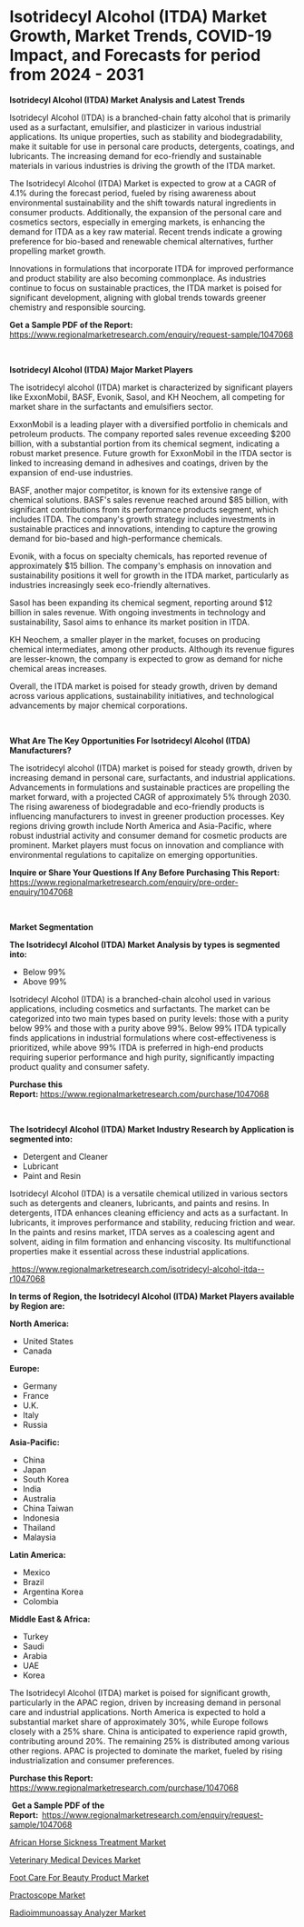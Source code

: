 <p><h1>Isotridecyl Alcohol (ITDA) Market Growth, Market Trends, COVID-19 Impact, and Forecasts for period from 2024 - 2031</h1></p><p><strong>Isotridecyl Alcohol (ITDA) Market Analysis and Latest Trends</strong></p>
<p><p>Isotridecyl Alcohol (ITDA) is a branched-chain fatty alcohol that is primarily used as a surfactant, emulsifier, and plasticizer in various industrial applications. Its unique properties, such as stability and biodegradability, make it suitable for use in personal care products, detergents, coatings, and lubricants. The increasing demand for eco-friendly and sustainable materials in various industries is driving the growth of the ITDA market.</p><p>The Isotridecyl Alcohol (ITDA) Market is expected to grow at a CAGR of 4.1% during the forecast period, fueled by rising awareness about environmental sustainability and the shift towards natural ingredients in consumer products. Additionally, the expansion of the personal care and cosmetics sectors, especially in emerging markets, is enhancing the demand for ITDA as a key raw material. Recent trends indicate a growing preference for bio-based and renewable chemical alternatives, further propelling market growth.</p><p>Innovations in formulations that incorporate ITDA for improved performance and product stability are also becoming commonplace. As industries continue to focus on sustainable practices, the ITDA market is poised for significant development, aligning with global trends towards greener chemistry and responsible sourcing.</p></p>
<p><strong>Get a Sample PDF of the Report:&nbsp;</strong> <a href="https://www.regionalmarketresearch.com/enquiry/request-sample/1047068">https://www.regionalmarketresearch.com/enquiry/request-sample/1047068</a></p>
<p>&nbsp;</p>
<p><strong>Isotridecyl Alcohol (ITDA) Major Market Players</strong></p>
<p><p>The isotridecyl alcohol (ITDA) market is characterized by significant players like ExxonMobil, BASF, Evonik, Sasol, and KH Neochem, all competing for market share in the surfactants and emulsifiers sector. </p><p>ExxonMobil is a leading player with a diversified portfolio in chemicals and petroleum products. The company reported sales revenue exceeding $200 billion, with a substantial portion from its chemical segment, indicating a robust market presence. Future growth for ExxonMobil in the ITDA sector is linked to increasing demand in adhesives and coatings, driven by the expansion of end-use industries.</p><p>BASF, another major competitor, is known for its extensive range of chemical solutions. BASF's sales revenue reached around $85 billion, with significant contributions from its performance products segment, which includes ITDA. The company's growth strategy includes investments in sustainable practices and innovations, intending to capture the growing demand for bio-based and high-performance chemicals.</p><p>Evonik, with a focus on specialty chemicals, has reported revenue of approximately $15 billion. The company's emphasis on innovation and sustainability positions it well for growth in the ITDA market, particularly as industries increasingly seek eco-friendly alternatives.</p><p>Sasol has been expanding its chemical segment, reporting around $12 billion in sales revenue. With ongoing investments in technology and sustainability, Sasol aims to enhance its market position in ITDA.</p><p>KH Neochem, a smaller player in the market, focuses on producing chemical intermediates, among other products. Although its revenue figures are lesser-known, the company is expected to grow as demand for niche chemical areas increases.</p><p>Overall, the ITDA market is poised for steady growth, driven by demand across various applications, sustainability initiatives, and technological advancements by major chemical corporations.</p></p>
<p>&nbsp;</p>
<p><strong>What Are The Key Opportunities For Isotridecyl Alcohol (ITDA) Manufacturers?</strong></p>
<p><p>The isotridecyl alcohol (ITDA) market is poised for steady growth, driven by increasing demand in personal care, surfactants, and industrial applications. Advancements in formulations and sustainable practices are propelling the market forward, with a projected CAGR of approximately 5% through 2030. The rising awareness of biodegradable and eco-friendly products is influencing manufacturers to invest in greener production processes. Key regions driving growth include North America and Asia-Pacific, where robust industrial activity and consumer demand for cosmetic products are prominent. Market players must focus on innovation and compliance with environmental regulations to capitalize on emerging opportunities.</p></p>
<p><strong>Inquire or Share Your Questions If Any Before Purchasing This Report:</strong> <a href="https://www.regionalmarketresearch.com/enquiry/pre-order-enquiry/1047068">https://www.regionalmarketresearch.com/enquiry/pre-order-enquiry/1047068</a></p>
<p>&nbsp;</p>
<p><strong>Market Segmentation</strong></p>
<p><strong>The Isotridecyl Alcohol (ITDA) Market Analysis by types is segmented into:</strong></p>
<p><ul><li>Below 99%</li><li>Above 99%</li></ul></p>
<p><p>Isotridecyl Alcohol (ITDA) is a branched-chain alcohol used in various applications, including cosmetics and surfactants. The market can be categorized into two main types based on purity levels: those with a purity below 99% and those with a purity above 99%. Below 99% ITDA typically finds applications in industrial formulations where cost-effectiveness is prioritized, while above 99% ITDA is preferred in high-end products requiring superior performance and high purity, significantly impacting product quality and consumer safety.</p></p>
<p><strong>Purchase this Report:&nbsp;</strong><a href="https://www.regionalmarketresearch.com/purchase/1047068">https://www.regionalmarketresearch.com/purchase/1047068</a></p>
<p>&nbsp;</p>
<p><strong>The Isotridecyl Alcohol (ITDA) Market Industry Research by Application is segmented into:</strong></p>
<p><ul><li>Detergent and Cleaner</li><li>Lubricant</li><li>Paint and Resin</li></ul></p>
<p><p>Isotridecyl Alcohol (ITDA) is a versatile chemical utilized in various sectors such as detergents and cleaners, lubricants, and paints and resins. In detergents, ITDA enhances cleaning efficiency and acts as a surfactant. In lubricants, it improves performance and stability, reducing friction and wear. In the paints and resins market, ITDA serves as a coalescing agent and solvent, aiding in film formation and enhancing viscosity. Its multifunctional properties make it essential across these industrial applications.</p></p>
<p><a href="https://www.regionalmarketresearch.com/isotridecyl-alcohol-itda--r1047068">&nbsp;https://www.regionalmarketresearch.com/isotridecyl-alcohol-itda--r1047068</a></p>
<p><strong>In terms of Region, the Isotridecyl Alcohol (ITDA) Market Players available by Region are:</strong></p>
<p>
    <p> <strong> North America: </strong>
        <ul>
            <li>United States</li>
            <li>Canada</li>
        </ul>
        </p> 
    <p> <strong> Europe: </strong>
        <ul>
            <li>Germany</li>
            <li>France</li>
            <li>U.K.</li>
            <li>Italy</li>
            <li>Russia</li>
        </ul>
        </p> 
    <p> <strong> Asia-Pacific: </strong>
        <ul>
            <li>China</li>
            <li>Japan</li>
            <li>South Korea</li>
            <li>India</li>
            <li>Australia</li>
            <li>China Taiwan</li>
            <li>Indonesia</li>
            <li>Thailand</li>
            <li>Malaysia</li>
        </ul>
        </p> 
    <p> <strong> Latin America: </strong>
        <ul>
            <li>Mexico</li>
            <li>Brazil</li>
            <li>Argentina Korea</li>
            <li>Colombia</li>
        </ul>
        </p> 
    <p> <strong> Middle East & Africa: </strong>
        <ul>
            <li>Turkey</li>
            <li>Saudi</li>
            <li>Arabia</li>
            <li>UAE</li>
            <li>Korea</li>
        </ul>
    </p>
    </p>
<p><p>The Isotridecyl Alcohol (ITDA) market is poised for significant growth, particularly in the APAC region, driven by increasing demand in personal care and industrial applications. North America is expected to hold a substantial market share of approximately 30%, while Europe follows closely with a 25% share. China is anticipated to experience rapid growth, contributing around 20%. The remaining 25% is distributed among various other regions. APAC is projected to dominate the market, fueled by rising industrialization and consumer preferences.</p></p>
<p><strong>Purchase this Report: </strong><a href="https://www.regionalmarketresearch.com/purchase/1047068">https://www.regionalmarketresearch.com/purchase/1047068</a></p>
<p>&nbsp;<strong>Get a Sample PDF of the Report:&nbsp;&nbsp;</strong><a href="https://www.regionalmarketresearch.com/enquiry/request-sample/1047068">https://www.regionalmarketresearch.com/enquiry/request-sample/1047068</a></p>
<p><strong></strong></p>
<p><p><a href="https://www.linkedin.com/pulse/navigating-african-horse-sickness-treatment-market-expert-lfi5e">African Horse Sickness Treatment Market</a></p><p><a href="https://issuu.com/reportprime-2/docs/veterinary-medical-devices-market-s_5b0fcec792b4ea">Veterinary Medical Devices Market</a></p><p><a href="https://medium.com/@cgkbvdrf84/global-foot-care-for-beauty-product-market-sector-types-applications-market-player-strategies-d2bbd72e23cf">Foot Care For Beauty Product Market</a></p><p><a href="https://www.linkedin.com/pulse/practoscope-market-size-share-analysis-growth-trends-apjve">Practoscope Market</a></p><p><a href="https://medium.com/@cgkbvdrf84/global-radioimmunoassay-analyzer-market-share-and-growth-opportunities-and-market-size-growing-with-857fe64497ee">Radioimmunoassay Analyzer Market</a></p></p>